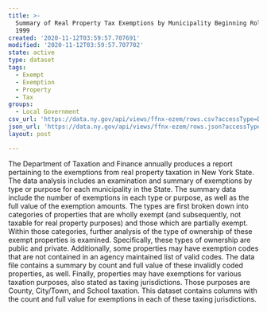 ```yaml
---
title: >-
  Summary of Real Property Tax Exemptions by Municipality Beginning Roll Year
  1999
created: '2020-11-12T03:59:57.707691'
modified: '2020-11-12T03:59:57.707702'
state: active
type: dataset
tags:
  - Exempt
  - Exemption
  - Property
  - Tax
groups:
  - Local Government
csv_url: 'https://data.ny.gov/api/views/ffnx-ezem/rows.csv?accessType=DOWNLOAD'
json_url: 'https://data.ny.gov/api/views/ffnx-ezem/rows.json?accessType=DOWNLOAD'
layout: post

---
```

The Department of Taxation and Finance annually produces a report pertaining to the exemptions from real property taxation in New York State.  The data analysis includes an examination and summary of exemptions by type or purpose for each municipality in the State.  The summary data include the number of exemptions in each type or purpose, as well as the full value of the exemption amounts.  The types are first broken down into categories of properties that are wholly exempt (and subsequently, not taxable for real property purposes) and those which are partially exempt.  Within those categories, further analysis of the type of ownership of these exempt properties is examined.   Specifically, these types of ownership are public and private.  Additionally, some properties may have exemption codes that are not contained in an agency maintained list of valid codes.  The data file contains a summary by count and full value of these invalidly coded properties, as well.  Finally, properties may have exemptions for various taxation purposes, also stated as taxing jurisdictions.  Those purposes are County, City/Town, and School taxation.  This dataset contains columns with the count and full value for exemptions in each of these taxing jurisdictions.
